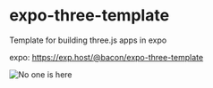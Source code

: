 # expo-three-template
Template for building three.js apps in expo

expo: https://exp.host/@bacon/expo-three-template

![No one is here](https://media.giphy.com/media/KLTEkOkecYVZS/200w_d.gif?raw=true "Preview Gif 😀 ...I love you")
